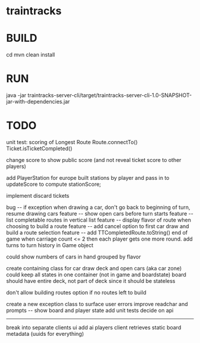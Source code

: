 # traintracks

# BUILD
cd <traintracks-dir>
mvn clean install

# RUN
java -jar traintracks-server-cli/target/traintracks-server-cli-1.0-SNAPSHOT-jar-with-dependencies.jar

# TODO
unit test:
scoring of Longest Route
Route.connectTo()
Ticket.isTicketCompleted()

change score to show public score (and not reveal ticket score to other players)

add PlayerStation for europe built stations by player and pass in to updateScore to compute stationScore;

implement discard tickets

bug -- if exception when drawing a car, don't go back to beginning of turn, resume drawing cars
feature -- show open cars before turn starts
feature -- list completable routes in vertical list
feature -- display flavor of route when choosing to build a route
feature -- add cancel option to first car draw and build a route selection
feature -- add TTCompletedRoute.toString()
end of game when carriage count <= 2 then each player gets one more round.
add turns to turn history in Game object

could show numbers of cars in hand grouped by flavor

create containing class for car draw deck and open cars (aka car zone) 
could keep all states in one container (not in game and boardstate)
board should have entire deck, not part of deck since it should be stateless

don't allow building routes option if no routes left to build

create a new exception class to surface user errors
improve readchar and prompts -- show board and player state
add unit tests
decide on api

---

break into separate clients
ui
add ai players
client retrieves static board metadata (uuids for everything)
